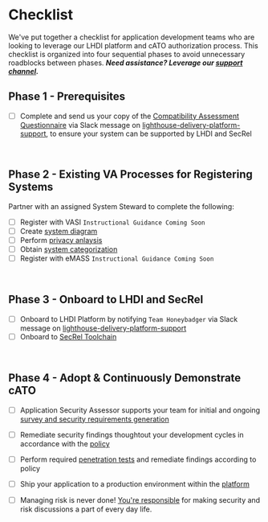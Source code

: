 # Checklist

We've put together a checklist for application development teams who are looking to leverage our LHDI platform and cATO authorization process. This checklist is organized into four sequential phases to avoid unnecessary roadblocks between phases. ***Need assistance? Leverage our [support channel](contact.md).*** 

## Phase 1 - Prerequisites
- [ ] Complete and send us your copy of the [Compatibility Assessment Questionnaire]() via Slack message on [lighthouse-delivery-platform-support](https://lighthouseva.slack.com/archives/C03UA9MV1EH), to ensure your system can be supported by LHDI and SecRel

<br/>

## Phase 2 - Existing VA Processes for Registering Systems
Partner with an assigned System Steward to complete the following:

- [ ] Register with VASI `Instructional Guidance Coming Soon`
- [ ] Create [system diagram](diagram.md) 
- [ ] Perform [privacy anlaysis](privacy.md)
- [ ] Obtain [system categorization](categorization.md) 
- [ ] Register with eMASS `Instructional Guidance Coming Soon`

<br/>

## Phase 3 - Onboard to LHDI and SecRel
- [ ] Onboard to LHDI Platform by notifying `Team Honeybadger` via Slack message on [lighthouse-delivery-platform-support](https://lighthouseva.slack.com/archives/C03UA9MV1EH)
- [ ] Onboard to [SecRel Toolchain](https://upgraded-invention-05777635.pages.github.io/onboarding/)

<br/>

## Phase 4 - Adopt & Continuously Demonstrate cATO
- [ ] Application Security Assessor supports your team for initial and ongoing [survey and security requirements generation](selection.md)
- [ ] Remediate security findings thoughtout your development cycles in accordance with the [policy](policy.md)
- [ ] Perform required [penetration tests](testing.md) and remediate findings according to policy
- [ ] Ship your application to a production environment within the [platform](platform.md)
- [ ] Managing risk is never done! [You're responsible](monitoring.md) for making security and risk discussions a part of every day life.

